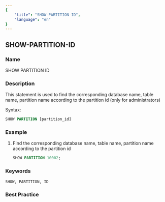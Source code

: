 ```yaml
---
{
    "title": "SHOW-PARTITION-ID",
    "language": "en"
}
---
```


<!--
Licensed to the Apache Software Foundation (ASF) under one
or more contributor license agreements.  See the NOTICE file
distributed with this work for additional information
regarding copyright ownership.  The ASF licenses this file
to you under the Apache License, Version 2.0 (the
"License"); you may not use this file except in compliance
with the License.  You may obtain a copy of the License at

  http://www.apache.org/licenses/LICENSE-2.0

Unless required by applicable law or agreed to in writing,
software distributed under the License is distributed on an
"AS IS" BASIS, WITHOUT WARRANTIES OR CONDITIONS OF ANY
KIND, either express or implied.  See the License for the
specific language governing permissions and limitations
under the License.
-->

## SHOW-PARTITION-ID

### Name

SHOW PARTITION ID

### Description

This statement is used to find the corresponding database name, table name, partition name according to the partition id (only for administrators)

Syntax:

```sql
SHOW PARTITION [partition_id]
```
### Example

1. Find the corresponding database name, table name, partition name according to the partition id

    ```sql
    SHOW PARTITION 10002;
    ````

### Keywords

    SHOW, PARTITION, ID

### Best Practice

